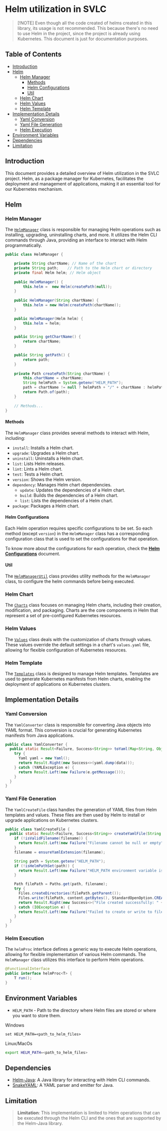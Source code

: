 # Helm utilization in SVLC

> [!NOTE] Even though all the code created of helms created in this library, its usage is not recommended. 
> This because there's no need to use Helm in the project, since the project is already using Kubernetes.
> This document is just for documentation purposes.

## Table of Contents
* [Introduction](#introduction)
* [Helm](#helm)
  * [Helm Manager](#helm-manager)
    * [Methods](#methods)
    * [Helm Configurations](#helm-configurations)
    * [Util](#util)
  * [Helm Chart](#helm-chart)
  * [Helm Values](#helm-values)
  * [Helm Template](#helm-template)
* [Implementation Details](#implementation-details)
  * [Yaml Conversion](#yaml-conversion)
  * [Yaml File Generation](#yaml-file-generation)
  * [Helm Execution](#helm-execution)
* [Environment Variables](#environment-variables)
* [Dependencies](#dependencies)
* [Limitation](#limitation)

## Introduction
This document provides a detailed overview of Helm utilization in the SVLC project. Helm, as a package manager for Kubernetes, 
facilitates the deployment and management of applications, making it an essential tool for our Kubernetes mechanism.

## Helm

### Helm Manager
The [`HelmManager`](../src/main/java/pt/isel/leic/svlc/helm/HelmManager.java) class is responsible for managing Helm 
operations such as installing, upgrading, uninstalling charts, and more. 
It utilizes the Helm CLI commands through Java, providing an interface to interact with Helm programmatically.

```java
public class HelmManager {

    private String chartName; // Name of the chart
    private String path;    // Path to the Helm chart or directory
    private final Helm helm; // Helm object
    
    public HelmManager() {
        this.helm =  new Helm(createPath(null));
    }
  
    public HelmManager(String chartName) {
        this.helm = new Helm(createPath(chartName));
    }

    public HelmManager(Helm helm) {
        this.helm = helm;
    }

    public String getChartName() {
        return chartName;
    }

    public String getPath() {
        return path;
    }
    
    private Path createPath(String chartName) {
        this.chartName = chartName;
        String helmPath = System.getenv("HELM_PATH");
        path = chartName != null ? helmPath + "/" + chartName : helmPath;
        return Path.of(path);
    }
    
    // Methods...
}    
```

#### Methods
The `HelmManager` class provides several methods to interact with Helm, including:

- `install`: Installs a Helm chart.
- `upgrade`: Upgrades a Helm chart.
- `uninstall`: Uninstalls a Helm chart.
- `list`: Lists Helm releases.
- `lint`: Lints a Helm chart.
- `test`: Tests a Helm chart.
- `version`: Shows the Helm version.
- `dependency`: Manages Helm chart dependencies.
  - `update`: Updates the dependencies of a Helm chart.
  - `build`: Builds the dependencies of a Helm chart.
  - `list`: Lists the dependencies of a Helm chart.
- `package`: Packages a Helm chart.

#### Helm Configurations
Each Helm operation requires specific configurations to be set. So each method (except `version`) in the `HelmManager` 
class has a corresponding configuration class that is used to set the configurations for that operation. 

To know more about the configurations for each operation, check the **[Helm Configurations](configurations.md)** document.

#### Util
The [`HelmManagerUtil`](../src/main/java/pt/isel/leic/svlc/util/helm/HelmManagerUtil.java) class provides utility methods
for the `HelmManager` class, to configure the helm commands before being executed.

### Helm Chart
The [`Charts`](../src/main/java/pt/isel/leic/svlc/helm/yaml/Charts.java) class focuses on managing Helm charts, including 
their creation, modification, and packaging. Charts are the core components in 
Helm that represent a set of pre-configured Kubernetes resources.

### Helm Values
The [`Values`](../src/main/java/pt/isel/leic/svlc/helm/yaml/Values.java) class deals with the customization of charts 
through values. These values override the default settings in a chart's `values.yaml` file, allowing for 
flexible configuration of Kubernetes resources.

### Helm Template
The [`Templates`](../src/main/java/pt/isel/leic/svlc/helm/yaml/Templates.java) class is designed to manage Helm templates. 
Templates are used to generate Kubernetes manifests from Helm charts, enabling the deployment of applications on Kubernetes
clusters. 

## Implementation Details

### Yaml Conversion
The `YamlConverter` class is responsible for converting Java objects into YAML format. 
This conversion is crucial for generating Kubernetes manifests from Java applications.

```java
public class YamlConverter {
  public static Result<Failure, Success<String>> toYaml(Map<String, Object> data) {
    try {
      Yaml yaml = new Yaml();
      return Result.Right(new Success<>(yaml.dump(data)));
    } catch (YAMLException e) {
      return Result.Left(new Failure(e.getMessage()));
    }
  }
}
```

### Yaml File Generation
The `YamlCreateFile` class handles the generation of YAML files from Helm templates and values. These files are then used 
by Helm to install or upgrade applications on Kubernetes clusters.

```java
public class YamlCreateFile {
  public static Result<Failure, Success<String>> createYamlFile(String filename, String content) {
    if (!isValidFilename(filename)) {
      return Result.Left(new Failure("Filename cannot be null or empty"));
    }
    filename = ensureYamlExtension(filename);

    String path = System.getenv("HELM_PATH");
    if (!isHelmPathSet(path)) {
      return Result.Left(new Failure("HELM_PATH environment variable is not set"));
    }

    Path filePath = Paths.get(path, filename);
    try {
      Files.createDirectories(filePath.getParent());
      Files.write(filePath, content.getBytes(), StandardOpenOption.CREATE, StandardOpenOption.WRITE);
      return Result.Right(new Success<>("File created successfully: " + filePath));
    } catch (IOException e) {
      return Result.Left(new Failure("Failed to create or write to file: " + e.getMessage()));
    }
  }
}
```

### Helm Execution
The `helmProc` interface defines a generic way to execute Helm operations, allowing for flexible implementation of various 
Helm commands. The `HelmManager` class utilizes this interface to perform Helm operations.

```java
@FunctionalInterface
public interface helmProc<T> {
    T run();
}

```

## Environment Variables

* `HELM_PATH` - Path to the directory where Helm files are stored or where you want to store them.

Windows

```shell
set HELM_PATH=<path_to_helm_files>
```

Linux/MacOs

```bash
export HELM_PATH=<path_to_helm_files>
```

## Dependencies
- [Helm-Java](https://github.com/manusa/helm-java): A Java library for interacting with Helm CLI commands.
- [SnakeYAML](https://bitbucket.org/asomov/snakeyaml): A YAML parser and emitter for Java.

## Limitation

> **Limitation**: This implementation is limited to Helm operations that can be executed through the Helm CLI and the ones
> that are supported by the Helm-Java library.